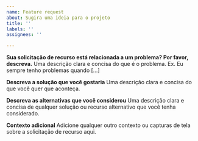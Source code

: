 ```yaml
---
name: Feature request
about: Sugira uma ideia para o projeto
title: ''
labels: ''
assignees: ''

---
```


**Sua solicitação de recurso está relacionada a um problema? Por favor, descreva.**
Uma descrição clara e concisa do que é o problema. Ex. Eu sempre tenho problemas quando [...]

**Descreva a solução que você gostaria**
Uma descrição clara e concisa do que você quer que aconteça.

**Descreva as alternativas que você considerou**
Uma descrição clara e concisa de qualquer solução ou recurso alternativo que você tenha considerado.

**Contexto adicional**
Adicione qualquer outro contexto ou capturas de tela sobre a solicitação de recurso aqui.

